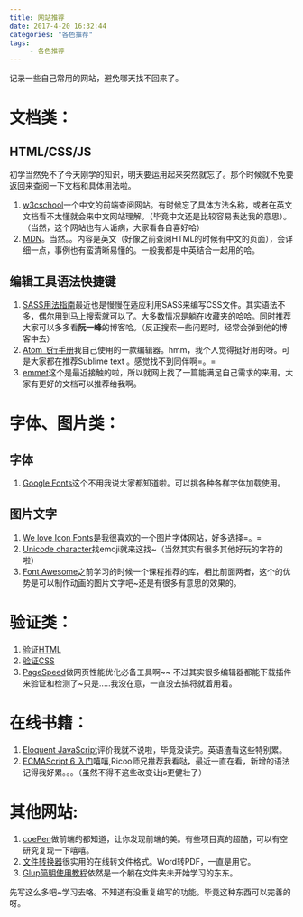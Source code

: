 ```yaml
---
title: 网站推荐
date: 2017-4-20 16:32:44
categories: "各色推荐"
tags:
     - 各色推荐
---
```

记录一些自己常用的网站，避免哪天找不回来了。
<!-- more -->
# 文档类：
## HTML/CSS/JS
初学当然免不了今天刚学的知识，明天要运用起来突然就忘了。那个时候就不免要返回来查阅一下文档和具体用法啦。
1. [w3cschool](http://www.w3school.com.cn/)一个中文的前端查阅网站。有时候忘了具体方法名称，或者在英文文档看不太懂就会来中文网站理解。（毕竟中文还是比较容易表达我的意思）。（当然，这个网站也有人诟病，大家看各自喜好哈）
2. [MDN](https://developer.mozilla.org/en-US/)。当然。。内容是英文（好像之前查阅HTML的时候有中文的页面），会详细一点，事例也有蛮清晰易懂的。一般我都是中英结合一起用的哈。
## 编辑工具语法快捷键
1. [SASS用法指南](http://www.ruanyifeng.com/blog/2012/06/sass.html)最近也是慢慢在适应利用SASS来编写CSS文件。其实语法不多，偶尔用到马上搜索就可以了。大多数情况是躺在收藏夹的哈哈。同时推荐大家可以多多看**阮一峰**的博客哈。（反正搜索一些问题时，经常会弹到他的博客中去）
2. [Atom飞行手册](https://wizardforcel.gitbooks.io/atom-flight-manual-zh-cn/content/1.1-Why-Atom.html)我自己使用的一款编辑器。hmm，我个人觉得挺好用的呀。可是大家都在推荐Sublime text 。感觉找不到同伴啊=。=
3.  [emmet](http://www.iteye.com/news/27580)这个是最近接触的啦，所以就网上找了一篇能满足自己需求的来用。大家有更好的文档可以推荐给我啊。
# 字体、图片类：
## 字体
1. [Google Fonts](https://fonts.google.com/)这个不用我说大家都知道啦。可以挑各种各样字体加载使用。
## 图片文字
1. [We love Icon Fonts](http://www.weloveiconfonts.com/)是我很喜欢的一个图片字体网站，好多选择=。=
2. [Unicode character](https://unicode-table.com/en/#control-character)找emoji就来这找~（当然其实有很多其他好玩的字符的啦）
3. [Font Awesome](http://fontawesome.io/)之前学习的时候一个课程推荐的库，相比前面两者，这个的优势是可以制作动画的图片文字吧~还是有很多有意思的效果的。

# 验证类：
1. [验证HTML](https://validator.w3.org/#validate_by_input)
2. [验证CSS](http://jigsaw.w3.org/css-validator/#validate_by_input)
3. [PageSpeed](https://developers.google.com/speed/pagespeed/)做网页性能优化必备工具啊~~
不过其实很多编辑器都能下载插件来验证和检测了~只是.....我没在意，一直没去搞将就着用着。

# 在线书籍：
1. [Eloquent JavaScript](http://eloquentjavascript.net/)评价我就不说啦，毕竟没读完。英语渣看这些特别累。
2. [ECMAScript 6 入门](http://es6.ruanyifeng.com/)嘻嘻,Ricoo师兄推荐我看哒，最近一直在看，新增的语法记得我好累。。。（虽然不得不这些改变让js更健壮了）

# 其他网站:
1. [coePen](http://codepen.io/)做前端的都知道，让你发现前端的美。有些项目真的超酷，可以有空研究复现一下嘻嘻。
2. [文件转换器](https://convertio.co/zh/)很实用的在线转文件格式。Word转PDF，一直是用它。
3. [Glup简明使用教程](http://www.jianshu.com/p/3f2e13442555)依然是一个躺在文件夹未开始学习的东东。

先写这么多吧~学习去咯。不知道有没重复编写的功能。毕竟这种东西可以完善的呀。
